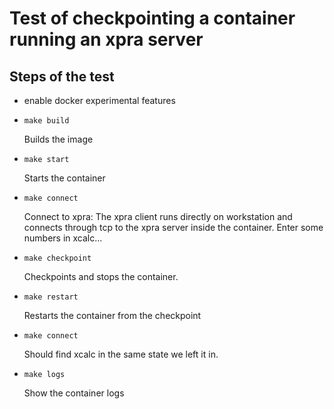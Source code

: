 Test of checkpointing a container running an xpra server
========================================================

Steps of the test
-----------------

* enable docker experimental features

* `make build`

  Builds the image

* `make start`

  Starts the container

* `make connect`

  Connect to xpra: The xpra client runs directly on workstation and
  connects through tcp to the xpra server inside the container. Enter
  some numbers in xcalc...

* `make checkpoint`

  Checkpoints and stops the container.
  
* `make restart`

  Restarts the container from the checkpoint

* `make connect`

  Should find xcalc in the same state we left it in.

* `make logs`

  Show the container logs
